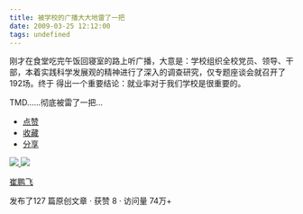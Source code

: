 ```yaml
---
title: 被学校的广播大大地雷了一把
date: 2009-03-25 12:12:00
tags: undefined
---
```

刚才在食堂吃完午饭回寝室的路上听广播，大意是：学校组织全校党员、领导、干部，本着实践科学发展观的精神进行了深入的调查研究，仅专题座谈会就召开了192场。终于
得出一个重要结论：就业率对于我们学校是很重要的。

TMD......彻底被雷了一把...

  * [ 点赞  ](javascript:;)
  * [ 收藏  ](javascript:;)
  * [ 分享 ](javascript:;)

[ ![](https://profile.csdnimg.cn/5/2/5/3_cuipengfei1)
![](https://g.csdnimg.cn/static/user-reg-year/1x/11.png)
](https://blog.csdn.net/cuipengfei1)

[ 崔鹏飞 ](https://blog.csdn.net/cuipengfei1)

发布了127 篇原创文章  ·  获赞 8  ·  访问量 74万+

